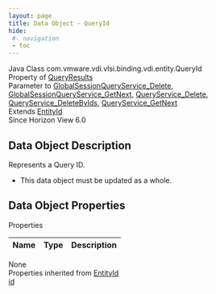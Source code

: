 ```yaml
---
layout: page
title: Data Object - QueryId
hide:
 #- navigation
 - toc
---
```


  
  
  



Java Class
    com.vmware.vdi.vlsi.binding.vdi.entity.QueryId  
Property of
     [QueryResults](vdi.query.QueryResults.md#field_detail)  
Parameter to
     [GlobalSessionQueryService_Delete](vdi.users.GlobalSessionQueryService.md#delete), [GlobalSessionQueryService_GetNext](vdi.users.GlobalSessionQueryService.md#getNext), [QueryService_Delete](vdi.query.QueryService.md#delete), [QueryService_DeleteByIds](vdi.query.QueryService.md#deleteByIds), [QueryService_GetNext](vdi.query.QueryService.md#getNext)  
Extends
     [EntityId](vdi.EntityId.md)  
Since 
    Horizon View 6.0

## Data Object Description 

Represents a Query ID. 

  * This data object must be updated as a whole.



## Data Object Properties

Properties

Name |  Type |  Description   
---|---|---  
None  
Properties inherited from [EntityId](vdi.EntityId.md)  
[id](vdi.EntityId.md#id)  
  
  
  
  
  

